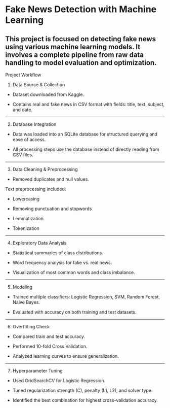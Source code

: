 # Fake News Detection with Machine Learning

This project is focused on detecting fake news using various machine learning models. It involves a complete pipeline from raw data handling to model evaluation and optimization.
---

Project Workflow

1. Data Source & Collection

* Dataset downloaded from Kaggle.

* Contains real and fake news in CSV format with fields: title, text, subject, and date.

---

2. Database Integration

* Data was loaded into an SQLite database for structured querying and ease of access.

* All processing steps use the database instead of directly reading from CSV files.

---

3. Data Cleaning & Preprocessing

* Removed duplicates and null values.

Text preprocessing included:

* Lowercasing

* Removing punctuation and stopwords

* Lemmatization

* Tokenization


---

4. Exploratory Data Analysis

* Statistical summaries of class distributions.

* Word frequency analysis for fake vs. real news.

* Visualization of most common words and class imbalance.

---

5. Modeling

* Trained multiple classifiers: Logistic Regression, SVM, Random Forest, Naive Bayes.

* Evaluated with accuracy on both training and test datasets.

---

6. Overfitting Check

* Compared train and test accuracy.

* Performed 10-fold Cross Validation.

* Analyzed learning curves to ensure generalization.

---

7. Hyperparameter Tuning

* Used GridSearchCV for Logistic Regression.

* Tuned regularization strength (C), penalty (L1, L2), and solver type.

* Identified the best combination for highest cross-validation accuracy.
